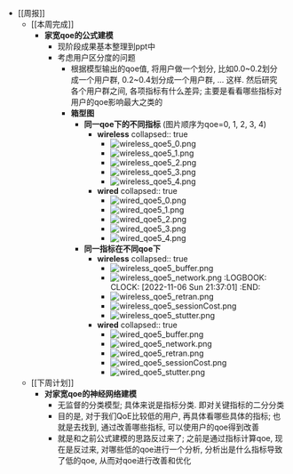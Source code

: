 - [[周报]]
	- [[本周完成]]
		- **家宽qoe的公式建模**
			- 现阶段成果基本整理到ppt中
			- 考虑用户区分度的问题
				- 根据模型输出的qoe值, 将用户做一个划分, 比如0.0~0.2划分成一个用户群, 0.2~0.4划分成一个用户群, ... 这样. 然后研究各个用户群之间, 各项指标有什么差异; 主要是看看哪些指标对用户的qoe影响最大之类的
				- **箱型图**
					- **同一qoe下的不同指标** (图片顺序为qoe=0, 1, 2, 3, 4)
						- **wireless**
						  collapsed:: true
							- ![wireless_qoe5_0.png](../assets/wireless_qoe5_0_1667741363903_0.png)
							- ![wireless_qoe5_1.png](../assets/wireless_qoe5_1_1667741372854_0.png)
							- ![wireless_qoe5_2.png](../assets/wireless_qoe5_2_1667741381961_0.png)
							- ![wireless_qoe5_3.png](../assets/wireless_qoe5_3_1667741427464_0.png)
							- ![wireless_qoe5_4.png](../assets/wireless_qoe5_4_1667741433603_0.png)
						- **wired**
						  collapsed:: true
							- ![wired_qoe5_0.png](../assets/wired_qoe5_0_1667741477420_0.png)
							- ![wired_qoe5_1.png](../assets/wired_qoe5_1_1667741483537_0.png)
							- ![wired_qoe5_2.png](../assets/wired_qoe5_2_1667741489453_0.png)
							- ![wired_qoe5_3.png](../assets/wired_qoe5_3_1667741494977_0.png)
							- ![wired_qoe5_4.png](../assets/wired_qoe5_4_1667741501047_0.png)
					- **同一指标在不同qoe下**
						- **wireless**
						  collapsed:: true
							- ![wireless_qoe5_buffer.png](../assets/wireless_qoe5_buffer_1667741807409_0.png)
							- ![wireless_qoe5_network.png](../assets/wireless_qoe5_network_1667741815316_0.png)
							  :LOGBOOK:
							  CLOCK: [2022-11-06 Sun 21:37:01]
							  :END:
							- ![wireless_qoe5_retran.png](../assets/wireless_qoe5_retran_1667741877284_0.png)
							- ![wireless_qoe5_sessionCost.png](../assets/wireless_qoe5_sessionCost_1667741883958_0.png)
							- ![wireless_qoe5_stutter.png](../assets/wireless_qoe5_stutter_1667741891112_0.png)
						- **wired**
						  collapsed:: true
							- ![wired_qoe5_buffer.png](../assets/wired_qoe5_buffer_1667741901247_0.png)
							- ![wired_qoe5_network.png](../assets/wired_qoe5_network_1667741906498_0.png)
							- ![wired_qoe5_retran.png](../assets/wired_qoe5_retran_1667741911656_0.png)
							- ![wired_qoe5_sessionCost.png](../assets/wired_qoe5_sessionCost_1667741917586_0.png)
							- ![wired_qoe5_stutter.png](../assets/wired_qoe5_stutter_1667741923158_0.png)
	- [[下周计划]]
		- **对家宽qoe的神经网络建模**
			- 无监督的分类模型; 具体来说是指标分类. 即对关键指标的二分分类
			- 目的是, 对于我们QoE比较低的用户, 再具体看哪些具体的指标; 也就是去找到, 通过改善哪些指标, 可以使用户的qoe得到改善
			- 就是和之前公式建模的思路反过来了; 之前是通过指标计算qoe, 现在是反过来, 对哪些低的qoe进行一个分析, 分析出是什么指标导致了低的qoe, 从而对qoe进行改善和优化